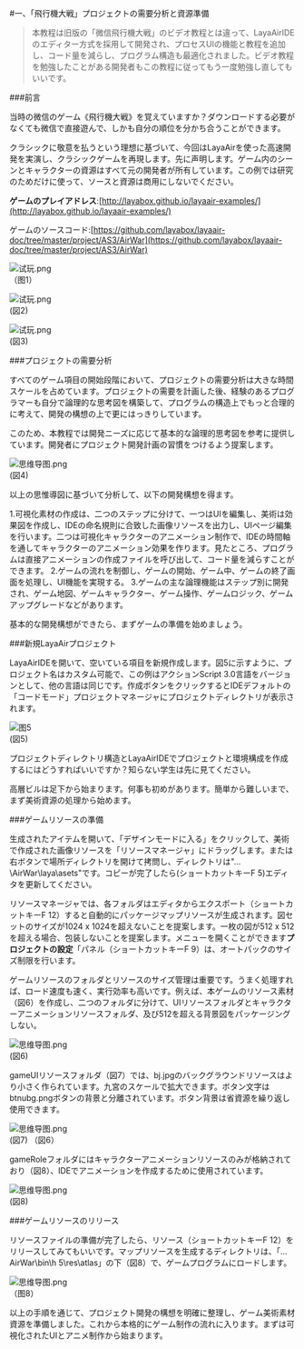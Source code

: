 #一、「飛行機大戦」プロジェクトの需要分析と資源準備

>本教程は旧版の「微信飛行機大戦」のビデオ教程とは違って、LayaAirIDEのエディター方式を採用して開発され、プロセスUIの機能と教程を追加し、コード量を減らし、プログラム構造も最適化されました。ビデオ教程を勉強したことがある開発者もこの教程に従ってもう一度勉強し直してもいいです。

###前言

当時の微信のゲーム《飛行機大戦》を覚えていますか？ダウンロードする必要がなくても微信で直接遊んで、しかも自分の順位を分かち合うことができます。

クラシックに敬意を払うという理想に基づいて、今回はLayaAirを使った高速開発を実演し、クラシックゲームを再現します。先に声明します。ゲーム内のシーンとキャラクターの資源はすべて元の開発者が所有しています。この例では研究のためだけに使って、ソースと資源は商用にしないでください。



**ゲームのプレイアドレス**:[http://layabox.github.io/layaair-examples/](http://layabox.github.io/layaair-examples/)

ゲームのソースコード:[https://github.com/layabox/layaair-doc/tree/master/project/AS3/AirWar](https://github.com/layabox/layaair-doc/tree/master/project/AS3/AirWar)

![试玩.png](img/1.png)<br />（图1） 



![试玩.png](img/2.png)<br/>(図2)

![试玩.png](img/3.png)<br/>(図3)



###プロジェクトの需要分析

すべてのゲーム項目の開始段階において、プロジェクトの需要分析は大きな時間スケールを占めています。プロジェクトの需要を計画した後、経験のあるプログラマーも自分で論理的な思考図を構築して、プログラムの構造上でもっと合理的に考えて、開発の構想の上で更にはっきりしています。

このため、本教程では開発ニーズに応じて基本的な論理的思考図を参考に提供しています。開発者にプロジェクト開発計画の習慣をつけるよう提案します。

![思维导图.png](img/4.png)<br/>(図4)

以上の思惟導図に基づいて分析して、以下の開発構想を得ます。

1.可視化素材の作成は、二つのステップに分けて、一つはUIを編集し、美術は効果図を作成し、IDEの命名規則に合致した画像リソースを出力し、UIページ編集を行います。二つは可視化キャラクターのアニメーション制作で、IDEの時間軸を通してキャラクターのアニメーション効果を作ります。見たところ、プログラムは直接アニメーションの作成ファイルを呼び出して、コード量を減らすことができます。
2.ゲームの流れを制御し、ゲームの開始、ゲーム中、ゲームの終了画面を処理し、UI機能を実現する。
3.ゲームの主な論理機能はステップ別に開発され、ゲーム地図、ゲームキャラクター、ゲーム操作、ゲームロジック、ゲームアップグレードなどがあります。

基本的な開発構想ができたら、まずゲームの準備を始めましょう。



###新規LayaAirプロジェクト

LayaAirIDEを開いて、空いている項目を新規作成します。図5に示すように、プロジェクト名はカスタム可能で、この例はアクションScript 3.0言語をバージョンとして、他の言語は同じです。作成ボタンをクリックするとIDEデフォルトの「コードモード」プロジェクトマネージャにプロジェクトディレクトリが表示されます。

![图5](img/5.png)<br/>(図5)

プロジェクトディレクトリ構造とLayaAirIDEでプロジェクトと環境構成を作成するにはどうすればいいですか？知らない学生は先に見てください。

高層ビルは足下から始まります。何事も初めがあります。簡単から難しいまで、まず美術資源の処理から始めます。



 







###ゲームリソースの準備

生成されたアイテムを開いて、「デザインモードに入る」をクリックして、美術で作成された画像リソースを「リソースマネージャ」にドラッグします。または右ボタンで場所ディレクトリを開けて拷問し、ディレクトリは"…\AirWar\laya\asets"です。コピーが完了したら(ショートカットキーF 5)エディタを更新してください。

リソースマネージャでは、各フォルダはエディタからエクスポート（ショートカットキーF 12）すると自動的にパッケージマップリソースが生成されます。図セットのサイズが1024 x 1024を超えないことを提案します。一枚の図が512 x 512を超える場合、包装しないことを提案します。メニューを開くことができます**プロジェクトの設定**「パネル（ショートカットキーF 9）は、オートパックのサイズ制限を行います。

ゲームリソースのフォルダとリソースのサイズ管理は重要です。うまく処理すれば、ロード速度も速く、実行効率も高いです。例えば、本ゲームのリソース素材（図6）を作成し、二つのフォルダに分けて、UIリソースフォルダとキャラクターアニメーションリソースフォルダ、及び512を超える背景図をパッケージングしない。



 ![思维导图.png](img/5.png)<br/>(図6)


gameUIリソースフォルダ（図7）では、bj.jpgのバックグラウンドリソースはより小さく作られています。九宮のスケールで拡大できます。ボタン文字はbtnubg.pngボタンの背景と分離されています。ボタン背景は省資源を繰り返し使用できます。



 ![思维导图.png](img/6.png)<br/>(図7)
（図6）

gameRoleフォルダにはキャラクターアニメーションリソースのみが格納されており（図8）、IDEでアニメーションを作成するために使用されています。

![思维导图.png](img/7.png)<br/>(図8)



###ゲームリソースのリリース

リソースファイルの準備が完了したら、リソース（ショートカットキーF 12）をリリースしてみてもいいです。マップリソースを生成するディレクトリは、「…AirWar\bin\h 5\res\atlas」の下（図8）で、ゲームプログラムにロードします。

![思维导图.png](img/8.png)<br />（图8） 




以上の手順を通じて、プロジェクト開発の構想を明確に整理し、ゲーム美術素材資源を準備しました。これから本格的にゲーム制作の流れに入ります。まずは可視化されたUIとアニメ制作から始まります。